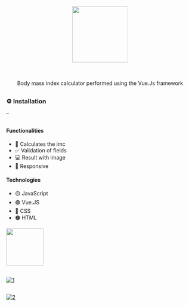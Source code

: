 ### <p align='center'> <img src="https://github.com/fabioVitorio/calc_imc/assets/109548564/e85309d6-318e-44a0-bbe4-b36e050c198f" width="150"/> </p>
<br>
<p align='center'> Body mass index calculator performed using the Vue.Js framework <br></p>

##
### ⚙️ Installation
```bash
~
```
##
#### Functionalities
- 🧮 Calculates the imc <br>
- ✅ Validation of fields <br>
- 💻 Result with image <br>
- 📱 Responsive <br>
 #### Technologies
- 🟡 JavaScript <br>
- 🟢 Vue.JS <br>
- 🔵 CSS <br>
- 🟠 HTML <br>

<div>
  <img height="100em" src="https://github-readme-stats.vercel.app/api/pin/?username=fabioVitorio&repo=calc_imc"/>
  <a href="https://github.com/fabioVitorio">
</div>
  
##
![1](https://user-images.githubusercontent.com/109548564/203212916-7a727e85-aa4a-4a73-9a79-a92809c2c795.PNG)
##
![2](https://user-images.githubusercontent.com/109548564/203212912-0f163dd4-9d86-48e6-abbd-7909c645a8cb.PNG)


